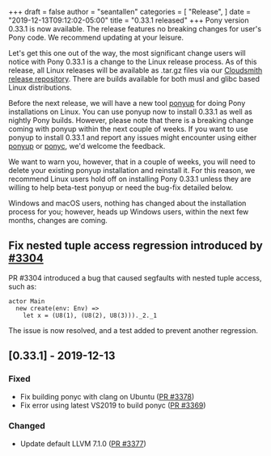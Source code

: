 +++
draft = false
author = "seantallen"
categories = [
    "Release",
]
date = "2019-12-13T09:12:02-05:00"
title = "0.33.1 released"
+++
Pony version 0.33.1 is now available. The release features no breaking changes for user's Pony code. We recommend updating at your leisure.
<!--more-->

Let's get this one out of the way, the most significant change users will notice with Pony 0.33.1 is a change to the Linux release process. As of this release, all Linux releases will be available as .tar.gz files via our [Cloudsmith release repository](https://cloudsmith.io/~ponylang/repos/releases/packages/). There are builds available for both musl and glibc based Linux distributions.

Before the next release, we will have a new tool [ponyup](https://github.com/ponylang/ponyup) for doing Pony installations on Linux. You can use ponyup now to install 0.33.1 as well as nightly Pony builds. However, please note that there is a breaking change coming with ponyup within the next couple of weeks. If you want to use ponyup to install 0.33.1 and report any issues might encounter using either [ponyup](https://github.com/ponylang/ponyup/issues) or [ponyc](https://github.com/ponylang/ponyc/issues), we'd welcome the feedback.

We want to warn you, however, that in a couple of weeks, you will need to delete your existing ponyup installation and reinstall it. For this reason, we recommend Linux users hold off on installing Pony 0.33.1 unless they are willing to help beta-test ponyup or need the bug-fix detailed below.

Windows and macOS users, nothing has changed about the installation process for you; however, heads up Windows users, within the next few months, changes are coming.

## Fix nested tuple access regression introduced by [#3304](https://github.com/ponylang/ponyc/pull/3304)

PR #3304 introduced a bug that caused segfaults with nested tuple access, such as:

```pony
actor Main
  new create(env: Env) =>
    let x = (U8(1), (U8(2), U8(3)))._2._1
```

The issue is now resolved, and a test added to prevent another regression.

## [0.33.1] - 2019-12-13

### Fixed

- Fix building ponyc with clang on Ubuntu ([PR #3378](https://github.com/ponylang/ponyc/pull/3378))
- Fix error using latest VS2019 to build ponyc ([PR #3369](https://github.com/ponylang/ponyc/pull/3369))

### Changed

- Update default LLVM 7.1.0 ([PR #3377](https://github.com/ponylang/ponyc/pull/3377))
